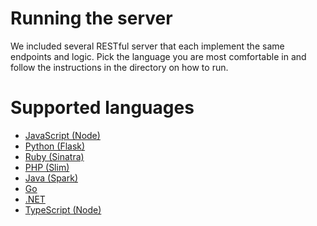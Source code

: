 # Running the server

We included several RESTful server that each implement the same endpoints and
logic.  Pick the language you are most comfortable in and follow the
instructions in the directory on how to run.

# Supported languages

* [JavaScript (Node)](node/README.md)
* [Python (Flask)](python/README.md)
* [Ruby (Sinatra)](ruby/README.md)
* [PHP (Slim)](php/README.md)
* [Java (Spark)](java/README.md)
* [Go](go/README.md)
* [.NET](dotnet/README.md)
* [TypeScript (Node)](node-typescript/README.md)
